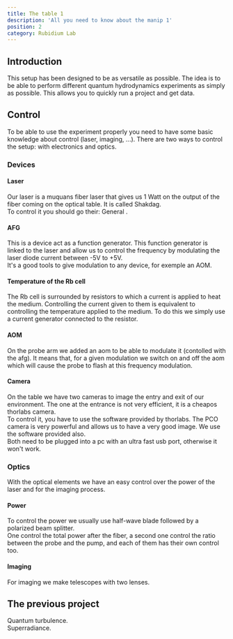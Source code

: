 ```yaml
---
title: The table 1
description: 'All you need to know about the manip 1'
position: 2
category: Rubidium Lab
---
```


## Introduction
This setup has been designed to be as versatile as possible. The idea is to be able to perform different quantum hydrodynamics experiments as simply as possible. This allows you to quickly run a project and get data.
<article-image src="/RbLab/table1.jpg" alt="setup" size="40" :center="true"></article-image>

## Control 

To be able to use the experiment properly you need to have some basic knowledge about control (laser, imaging, ...).
There are two ways to control the setup: with electronics and optics.

### Devices 

#### Laser
Our laser is a muquans fiber laser that gives us 1 Watt on the output of the fiber coming on the optical table. It is called Shakdag.  
To control it you should go their: <NuxtLink to="/RbLab/bibliography"> General </NuxtLink>.  
<article-image src="/RbLab/laser.jpg" alt="setup" size="40" :center="true"></article-image>

#### AFG

This is a device act as a function generator. This function generator is linked to the laser and allow us to control the frequency by modulating the laser diode current between -5V to +5V.  
It's a good tools to give modulation to any device, for exemple an AOM.

#### Temperature of the Rb cell

The Rb cell is surrounded by resistors to which a current is applied to heat the medium. Controlling the current given to them is equivalent to controlling the temperature applied to the medium. To do this we simply use a current generator connected to the resistor.

#### AOM

On the probe arm we added an aom to be able to modulate it (contolled with the afg). It means that, for a given modulation we switch on and off the aom which will cause the probe to flash at this frequency modulation.

#### Camera

On the table we have two cameras to image the entry and exit of our environment. The one at the entrance is not very efficient, it is a cheapos thorlabs camera.  
To control it, you have to use the software provided by thorlabs. The PCO camera is very powerful and allows us to have a very good image. We use the software provided also.  
Both need to be plugged into a pc with an ultra fast usb port, otherwise it won't work.

### Optics

With the optical elements we have an easy control over the power of the laser and for the imaging process.

#### Power

To control the power we usually use half-wave blade followed by a polarized beam splitter.  
One control the total power after the fiber, a second one control the ratio between the probe and the pump, and each of them has their own control too.

#### Imaging

For imaging we make telescopes with two lenses.

## The previous project

Quantum turbulence.  
Superradiance.
